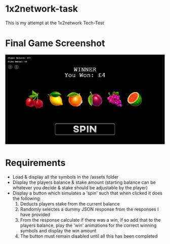 # 1x2network-task
 This is my attempt at the 1x2network Tech-Test
 
 <h1> Final Game Screenshot </h1>
 
 ![alt text](https://github.com/Tephrite/1x2network-task/blob/master/assets/Game%20Screenshot.jpg)


<h1> Requirements </h1>

* Load & display all the symbols in the /assets folder
* Display the players balance & stake amount (starting balance can be whatever you decide & stake should be adjustable by the player)
* Display a button which simulates a 'spin' such that when clicked it does the following:
	1. Deducts players stake from the current balance
	1. Randomly selectes a dummy JSON response from the responses I have provided
	1. From the response calculate if there was a win, if so add that to the players balance, play the 'win' animations for the correct winning symbols and display the win amount
	1. The button must remain disabled until all this has been completed

